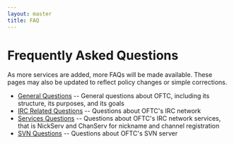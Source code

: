 ```yaml
---
layout: master
title: FAQ
---
```

# Frequently Asked Questions #

As more services are added, more FAQs will be made available. These pages may also be updated to reflect policy changes or simple corrections.

 * [General Questions](/FAQ/General_Questions) -- General questions about OFTC, including its structure, its purposes, and its goals
 * [IRC Related Questions](/FAQ/IRC_Related_Questions) -- Questions about OFTC's IRC network
 * [Services Questions](/FAQ/Services) -- Questions about OFTC's IRC network services, that is NickServ and ChanServ for nickname and channel registration
 * [SVN Questions](/CodingProjects) -- Questions about OFTC's SVN server

